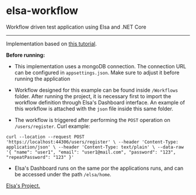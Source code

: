 # elsa-workflow
Workflow driven test application using Elsa and .NET Core

------------

Implementation based on [this tutorial](https://medium.com/@sipkeschoorstra/building-workflow-driven-net-core-applications-with-elsa-139523aa4c50 "this tutorial").

**Before running:**

- This implementation uses a mongoDB connection.  The connection URL can be configured in `appsettings.json`. Make sure to adjust it before running the application

- Workflow designed for this example can be found inside `/Workflows` folder. After running the project, it is necessary first to import the workflow definition through Elsa's Dashboard interface. An example of this workflow is attached with the `json` file inside this same folder.

- The workflow is triggered after performing the `POST` operation on `/users/register`. Curl example:

`curl --location --request POST 'https://localhost:44306/users/register' \
--header 'Content-Type: application/json' \
--header 'Content-Type: text/plain' \
--data-raw '{
  "name": "user1",
  "email": "user1@mail.com",
  "password": "123",
  "repeatPassword": "123"
}'`

- Elsa's Dashboard runs on the same por the applications runs, and can be accessed under the path `/elsa/home`.

[Elsa's Project.](https://elsa-workflows.github.io/elsa-core/ "Elsa's Project.")
